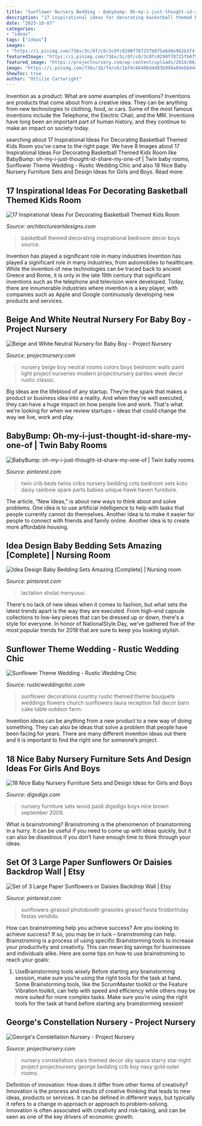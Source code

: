 ```yaml
---
title: "Sunflower Nursery Bedding - Babybump: Oh-my-i-just-thought-id-share-my-one-of"
description: "17 inspirational ideas for decorating basketball themed kids room"
date: "2023-10-07"
categories:
- "ideas"
tags: ["ideas"]
images:
- "https://i.pinimg.com/736x/3c/0f/c0/3c0fc0290f78725fb075a6d8e962b5f4.jpg"
featuredImage: "https://i.pinimg.com/736x/3c/0f/c0/3c0fc0290f78725fb075a6d8e962b5f4.jpg"
featured_image: "https://projectnursery.com/wp-content/uploads/2014/06/Morris-Family-0014-682x1024.jpg"
image: "https://i.pinimg.com/736x/1b/f4/c6/1bf4c66406d4d83b998a84ebb44c8cf9.jpg"
ShowToc: true
author: "Ottilie Cartwright"
---
```



Invention as a product: What are some examples of inventions?
Inventions are products that come about from a creative idea. They can be anything from new technologies to clothing, food, or cars. Some of the most famous inventions include the Telephone, the Electric Chair, and the MRI. Inventions have long been an important part of human history, and they continue to make an impact on society today.

	

		
searching about 17 Inspirational Ideas For Decorating Basketball Themed Kids Room you've came to the right page. We have 8 Images about 17 Inspirational Ideas For Decorating Basketball Themed Kids Room like BabyBump: oh-my-i-just-thought-id-share-my-one-of | Twin baby rooms, Sunflower Theme Wedding - Rustic Wedding Chic and also 18 Nice Baby Nursery Furniture Sets and Design Ideas for Girls and Boys. Read more:
		
    
## 17 Inspirational Ideas For Decorating Basketball Themed Kids Room

<img loading=lazy src="http://www.architectureartdesigns.com/wp-content/uploads/2016/11/1-32.jpg" onerror="this.onerror=null;this.src='https://tse4.mm.bing.net/th?id=OIP.oPNhWUX7jb97t2GJzWBuAwHaFh&amp;pid=15.1';" alt="17 Inspirational Ideas For Decorating Basketball Themed Kids Room">

_Source: architectureartdesigns.com_

>basketball themed decorating inspirational bedroom decor boys source. 

	

Invention has played a significant role in many industries
Invention has played a significant role in many industries, from automobiles to healthcare. While the invention of new technologies can be traced back to ancient Greece and Rome, it is only in the late 19th century that significant inventions such as the telephone and television were developed. Today, there are innumerable industries where invention is a key player, with companies such as Apple and Google continuously developing new products and services.

    
## Beige And White Neutral Nursery For Baby Boy - Project Nursery

<img loading=lazy src="http://projectnursery.com/wp-content/uploads/2014/06/Nursery-012.jpg" onerror="this.onerror=null;this.src='https://tse4.mm.bing.net/th?id=OIP.oLgGGXEEOnAKLtlvcdmzUAHaE8&amp;pid=15.1';" alt="Beige and White Neutral Nursery for Baby Boy - Project Nursery">

_Source: projectnursery.com_

>nursery beige boy neutral rooms colors boys bedroom walls paint light project nurseries modern projectnursery parties week decor rustic classic. 

	

Big ideas are the lifeblood of any startup. They're the spark that makes a product or business idea into a reality. And when they're well executed, they can have a huge impact on how people live and work. That's what we're looking for when we review startups – ideas that could change the way we live, work and play.

    
## BabyBump: Oh-my-i-just-thought-id-share-my-one-of | Twin Baby Rooms

<img loading=lazy src="https://i.pinimg.com/736x/11/75/b6/1175b6ff9b40a3c0cec38af97ca2dc42--twin-mom-crib-sets.jpg" onerror="this.onerror=null;this.src='https://tse3.mm.bing.net/th?id=OIP.AhmObbxFTcU12PRMAX-2WQHaLf&amp;pid=15.1';" alt="BabyBump: oh-my-i-just-thought-id-share-my-one-of | Twin baby rooms">

_Source: pinterest.com_

>twin crib beds twins cribs nursery bedding cots bedroom sets koto daisy rainbow spare parts babies unique hawk haven furniture. 

	

The article, "New Ideas," is about new ways to think about and solve problems. One idea is to use artificial intelligence to help with tasks that people currently cannot do themselves. Another idea is to make it easier for people to connect with friends and family online. Another idea is to create more affordable housing.

    
## Idea Design Baby Bedding Sets Amazing [Complete] | Nursing Room

<img loading=lazy src="https://i.pinimg.com/736x/3c/0f/c0/3c0fc0290f78725fb075a6d8e962b5f4.jpg" onerror="this.onerror=null;this.src='https://tse4.mm.bing.net/th?id=OIP.7GIi3lhEqdTKUq_-9WWfzgHaJ6&amp;pid=15.1';" alt="Idea Design Baby Bedding Sets Amazing [Complete] | Nursing room">

_Source: pinterest.com_

>lactation sholat menyusui. 

	

There's no lack of new ideas when it comes to fashion, but what sets the latest trends apart is the way they are executed. From high-end capsule collections to low-key pieces that can be dressed up or down, there's a style for everyone. In honor of NationalStyle Day, we've gathered five of the most popular trends for 2018 that are sure to keep you looking stylish.

    
## Sunflower Theme Wedding - Rustic Wedding Chic

<img loading=lazy src="http://rusticweddingchic.com/wp-content/uploads/2012/05/Hahn_Davis_Laura_Leigh_Photo_670DAVISLauraLeighPhoto_low-590x887.jpg" onerror="this.onerror=null;this.src='https://tse1.mm.bing.net/th?id=OIP.aeJ2UVM-nDpl-9QQgpch9AHaLI&amp;pid=15.1';" alt="Sunflower Theme Wedding - Rustic Wedding Chic">

_Source: rusticweddingchic.com_

>sunflower decorations country rustic themed theme bouquets weddings flowers church sunflowers laura reception fall decor barn cake table outdoor farm. 

	

Invention ideas can be anything from a new product to a new way of doing something. They can also be ideas that solve a problem that people have been facing for years. There are many different invention ideas out there and it is important to find the right one for someone’s project.

    
## 18 Nice Baby Nursery Furniture Sets And Design Ideas For Girls And Boys

<img loading=lazy src="http://www.digsdigs.com/photos/white-and-wood-baby-nursery-furniture-sets-by-Paidi-32.jpg" onerror="this.onerror=null;this.src='https://tse1.mm.bing.net/th?id=OIP.OatgYw-puO2BW9pJt9NZ7AHaKc&amp;pid=15.1';" alt="18 Nice Baby Nursery Furniture Sets and Design Ideas for Girls and Boys">

_Source: digsdigs.com_

>nursery furniture sets wood paidi digsdigs boys nice brown september 2009. 

	

What is brainstroming? Brainstroming is the phenomenon of brainstorming in a hurry. It can be useful if you need to come up with ideas quickly, but it can also be disastrous if you don’t have enough time to think through your ideas.

    
## Set Of 3 Large Paper Sunflowers Or Daisies Backdrop Wall | Etsy

<img loading=lazy src="https://i.pinimg.com/736x/1b/f4/c6/1bf4c66406d4d83b998a84ebb44c8cf9.jpg" onerror="this.onerror=null;this.src='https://tse4.mm.bing.net/th?id=OIP.C-uP6IcZYWtLX9trb-h8jwHaF4&amp;pid=15.1';" alt="Set of 3 Large Paper Sunflowers or Daisies Backdrop Wall | Etsy">

_Source: pinterest.com_

>sunflowers girassol photobooth girasoles girasol fiesta firstbirthday festas vendido. 

	

How can brainstroming help you achieve success?
Are you looking to achieve success? If so, you may be in luck – brainstroming can help. Brainstroming is a process of using specific Brainstorming tools to increase your productivity and creativity. This can mean big savings for businesses and individuals alike. Here are some tips on how to use brainstroming to reach your goals: 
1. UseBrainstorming tools wisely 
Before starting any brainstorming session, make sure you’re using the right tools for the task at hand. Some Brainstorming tools, like the ScrumMaster toolkit or the Feature Vibration toolkit, can help with speed and efficiency while others may be more suited for more complex tasks. Make sure you’re using the right tools for the task at hand before starting any brainstorming session! 

    
## George&#039;s Constellation Nursery - Project Nursery

<img loading=lazy src="https://projectnursery.com/wp-content/uploads/2014/06/Morris-Family-0014-682x1024.jpg" onerror="this.onerror=null;this.src='https://tse4.mm.bing.net/th?id=OIP.BneMOSLft0HvPfoWh8HxzQHaLH&amp;pid=15.1';" alt="George&#039;s Constellation Nursery - Project Nursery">

_Source: projectnursery.com_

>nursery constellation stars themed decor sky space starry star night project projectnursery george bedding crib boy navy gold outer rooms. 

	

Definition of innovation: How does it differ from other forms of creativity?
Innovation is the process and results of creative thinking that leads to new ideas, products or services. It can be defined in different ways, but typically it refers to a change in approach or approach to problem-solving. Innovation is often associated with creativity and risk-taking, and can be seen as one of the key drivers of economic growth.

